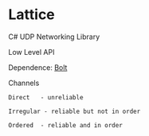 # Lattice
C# UDP Networking Library

Low Level API

Dependence: [Bolt](https://github.com/maelishere/Bolt)

Channels
	
	Direct	 - unreliable
	
	Irregular - reliable but not in order
	
	Ordered	 - reliable and in order
